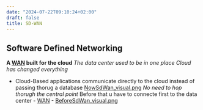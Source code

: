 ```yaml
---
date: "2024-07-22T09:10:24+02:00"
draft: false
title: SD-WAN
---
```


## Software Defined Networking

**A [WAN](/Network/Network_Types/WAN) built for the cloud**
*The data center used to be in one place* *Cloud has changed everything*
- Cloud-Based applications communicate directly to the cloud instead of
passing thorug a database [NowSdWan_visual.png](/NowSdWan_visual.png)
*No need to hop thorugh the central point* Before that u have to
connecte first to the data center -
[WAN](/Network/Network_Types/WAN) -
[BeforeSdWan_visual.png](/BeforeSdWan_visual.png)
